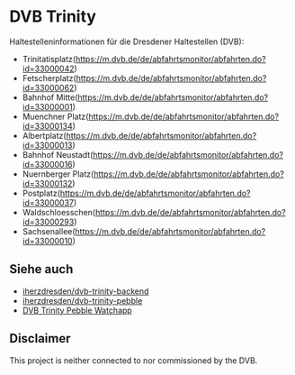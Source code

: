 # DVB Trinity

Haltestelleninformationen für die Dresdener Haltestellen (DVB):

* Trinitatisplatz(https://m.dvb.de/de/abfahrtsmonitor/abfahrten.do?id=33000042)
* Fetscherplatz(https://m.dvb.de/de/abfahrtsmonitor/abfahrten.do?id=33000062)
* Bahnhof Mitte(https://m.dvb.de/de/abfahrtsmonitor/abfahrten.do?id=33000001)
* Muenchner Platz(https://m.dvb.de/de/abfahrtsmonitor/abfahrten.do?id=33000134)
* Albertplatz(https://m.dvb.de/de/abfahrtsmonitor/abfahrten.do?id=33000013)
* Bahnhof Neustadt(https://m.dvb.de/de/abfahrtsmonitor/abfahrten.do?id=33000016)
* Nuernberger Platz(https://m.dvb.de/de/abfahrtsmonitor/abfahrten.do?id=33000132)
* Postplatz(https://m.dvb.de/de/abfahrtsmonitor/abfahrten.do?id=33000037)
* Waldschloesschen(https://m.dvb.de/de/abfahrtsmonitor/abfahrten.do?id=33000293)
* Sachsenallee(https://m.dvb.de/de/abfahrtsmonitor/abfahrten.do?id=33000010)

## Siehe auch

* [iherzdresden/dvb-trinity-backend](https://github.com/iherzdresden/dvb-trinity-backend)
* [iherzdresden/dvb-trinity-pebble](https://github.com/iherzdresden/dvb-trinity-pebble)
* [DVB Trinity Pebble Watchapp](http://j.mp/dvbtrinity)

## Disclaimer

This project is neither connected to nor commissioned by the DVB.